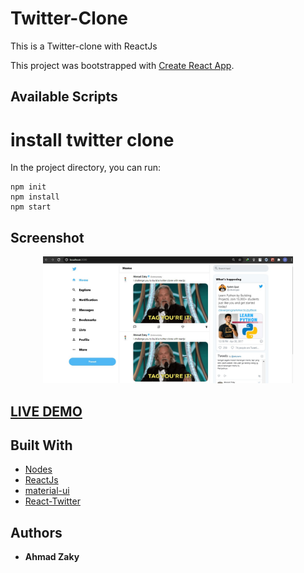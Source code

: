# Twitter-Clone

This is a Twitter-clone with ReactJs

This project was bootstrapped with [Create React App](https://github.com/facebook/create-react-app).

## Available Scripts

# install twitter clone

In the project directory, you can run:

```
npm init
npm install
npm start
```

## Screenshot

<div align="center">
    <img src="/screenshot/pic1.jpg" width="400px"</img> 
</div>

## <a href="https://twitter-clonebyzaky.netlify.app/">LIVE DEMO</a>

## Built With

- [Nodes](https://nodejs.org/en/)
- [ReactJs](https://reactjs.org/)
- [material-ui](https://material-ui.com/)
- [React-Twitter](https://www.npmjs.com/package/react-twitter-embed)

## Authors

- **Ahmad Zaky**
